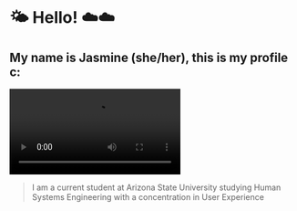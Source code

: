 # 🌤️ Hello! ☁️☁️
## My name is Jasmine (she/her), this is my profile c:
![cat laying on desk](https://videos.pexels.com/video-files/19787248/19787248-sd_640_360_25fps.mp4)
> I am a current student at Arizona State University studying Human Systems Engineering with a concentration in User Experience


 <!--
**jndupree/jndupree** is a ✨ _special_ ✨ repository because its `README.md` (this file) appears on your GitHub profile.

Here are some ideas to get you started:

- 🔭 I’m currently working on ...
- 🌱 I’m currently learning ...
- 👯 I’m looking to collaborate on ...
- 🤔 I’m looking for help with ...
- 💬 Ask me about ...
- 📫 How to reach me: ...
- 😄 Pronouns: ...
- ⚡ Fun fact: ...
-->
